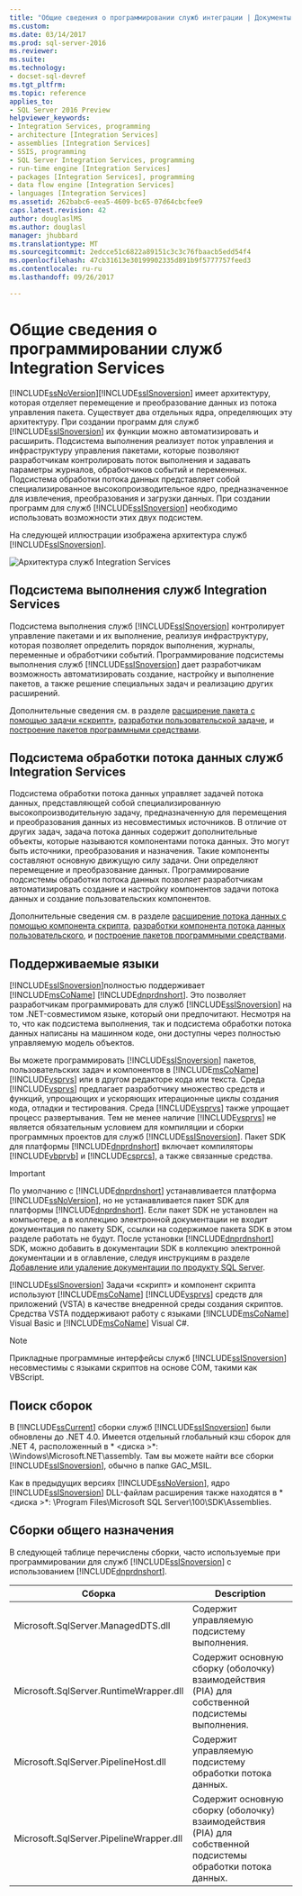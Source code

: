 ```yaml
---
title: "Общие сведения о программировании служб интеграции | Документы Microsoft"
ms.custom: 
ms.date: 03/14/2017
ms.prod: sql-server-2016
ms.reviewer: 
ms.suite: 
ms.technology:
- docset-sql-devref
ms.tgt_pltfrm: 
ms.topic: reference
applies_to:
- SQL Server 2016 Preview
helpviewer_keywords:
- Integration Services, programming
- architecture [Integration Services]
- assemblies [Integration Services]
- SSIS, programming
- SQL Server Integration Services, programming
- run-time engine [Integration Services]
- packages [Integration Services], programming
- data flow engine [Integration Services]
- languages [Integration Services]
ms.assetid: 262babc6-eea5-4609-bc65-07d64cbcfee9
caps.latest.revision: 42
author: douglaslMS
ms.author: douglasl
manager: jhubbard
ms.translationtype: MT
ms.sourcegitcommit: 2edcce51c6822a89151c3c3c76fbaacb5edd54f4
ms.openlocfilehash: 47cb31613e30199902335d891b9f5777757feed3
ms.contentlocale: ru-ru
ms.lasthandoff: 09/26/2017

---
```

# <a name="integration-services-programming-overview"></a>Общие сведения о программировании служб Integration Services
  [!INCLUDE[ssNoVersion](../includes/ssnoversion-md.md)][!INCLUDE[ssISnoversion](../includes/ssisnoversion-md.md)] имеет архитектуру, которая отделяет перемещение и преобразование данных из потока управления пакета. Существует два отдельных ядра, определяющих эту архитектуру. При создании программ для служб [!INCLUDE[ssISnoversion](../includes/ssisnoversion-md.md)] их функции можно автоматизировать и расширить. Подсистема выполнения реализует поток управления и инфраструктуру управления пакетами, которые позволяют разработчикам контролировать поток выполнения и задавать параметры журналов, обработчиков событий и переменных. Подсистема обработки потока данных представляет собой специализированное высокопроизводительное ядро, предназначенное для извлечения, преобразования и загрузки данных. При создании программ для служб [!INCLUDE[ssISnoversion](../includes/ssisnoversion-md.md)] необходимо использовать возможности этих двух подсистем.  
  
 На следующей иллюстрации изображена архитектура служб [!INCLUDE[ssISnoversion](../includes/ssisnoversion-md.md)].  
  
 ![Архитектура служб Integration Services](../integration-services/media/mw-dts-01.gif "архитектура служб Integration Services")  
  
## <a name="integration-services-run-time-engine"></a>Подсистема выполнения служб Integration Services  
 Подсистема выполнения служб [!INCLUDE[ssISnoversion](../includes/ssisnoversion-md.md)] контролирует управление пакетами и их выполнение, реализуя инфраструктуру, которая позволяет определить порядок выполнения, журналы, переменные и обработчики событий. Программирование подсистемы выполнения служб [!INCLUDE[ssISnoversion](../includes/ssisnoversion-md.md)] дает разработчикам возможность автоматизировать создание, настройку и выполнение пакетов, а также решение специальных задач и реализацию других расширений.  
  
 Дополнительные сведения см. в разделе [расширение пакета с помощью задачи «скрипт»](../integration-services/extending-packages-scripting/task/extending-the-package-with-the-script-task.md), [разработки пользовательской задаче](../integration-services/extending-packages-custom-objects/task/developing-a-custom-task.md), и [построение пакетов программными средствами](../integration-services/building-packages-programmatically/building-packages-programmatically.md).  
  
## <a name="integration-services-data-flow-engine"></a>Подсистема обработки потока данных служб Integration Services  
 Подсистема обработки потока данных управляет задачей потока данных, представляющей собой специализированную высокопроизводительную задачу, предназначенную для перемещения и преобразования данных из несовместимых источников. В отличие от других задач, задача потока данных содержит дополнительные объекты, которые называются компонентами потока данных. Это могут быть источники, преобразования и назначения. Такие компоненты составляют основную движущую силу задачи. Они определяют перемещение и преобразование данных. Программирование подсистемы обработки потока данных позволяет разработчикам автоматизировать создание и настройку компонентов задачи потока данных и создание пользовательских компонентов.  
  
 Дополнительные сведения см. в разделе [расширение потока данных с помощью компонента скрипта](../integration-services/extending-packages-scripting/data-flow-script-component/extending-the-data-flow-with-the-script-component.md), [разработки компонента потока данных пользовательского](../integration-services/extending-packages-custom-objects/data-flow/developing-a-custom-data-flow-component.md), и [построение пакетов программными средствами](../integration-services/building-packages-programmatically/building-packages-programmatically.md).  
  
## <a name="supported-languages"></a>Поддерживаемые языки  
 [!INCLUDE[ssISnoversion](../includes/ssisnoversion-md.md)]полностью поддерживает [!INCLUDE[msCoName](../includes/msconame-md.md)] [!INCLUDE[dnprdnshort](../includes/dnprdnshort-md.md)]. Это позволяет разработчикам программировать для служб [!INCLUDE[ssISnoversion](../includes/ssisnoversion-md.md)] на том .NET-совместимом языке, который они предпочитают. Несмотря на то, что как подсистема выполнения, так и подсистема обработки потока данных написаны на машинном коде, они доступны через полностью управляемую модель объектов.  
  
 Вы можете программировать [!INCLUDE[ssISnoversion](../includes/ssisnoversion-md.md)] пакетов, пользовательских задач и компонентов в [!INCLUDE[msCoName](../includes/msconame-md.md)] [!INCLUDE[vsprvs](../includes/vsprvs-md.md)] или в другом редакторе кода или текста. Среда [!INCLUDE[vsprvs](../includes/vsprvs-md.md)] предлагает разработчику множество средств и функций, упрощающих и ускоряющих итерационные циклы создания кода, отладки и тестирования. Среда [!INCLUDE[vsprvs](../includes/vsprvs-md.md)] также упрощает процесс развертывания. Тем не менее наличие [!INCLUDE[vsprvs](../includes/vsprvs-md.md)] не является обязательным условием для компиляции и сборки программных проектов для служб [!INCLUDE[ssISnoversion](../includes/ssisnoversion-md.md)]. Пакет SDK для платформы [!INCLUDE[dnprdnshort](../includes/dnprdnshort-md.md)] включает компиляторы [!INCLUDE[vbprvb](../includes/vbprvb-md.md)] и [!INCLUDE[csprcs](../includes/csprcs-md.md)], а также связанные средства.  
  
> [!IMPORTANT]  
>  По умолчанию с [!INCLUDE[dnprdnshort](../includes/dnprdnshort-md.md)] устанавливается платформа [!INCLUDE[ssNoVersion](../includes/ssnoversion-md.md)], но не устанавливается пакет SDK для платформы [!INCLUDE[dnprdnshort](../includes/dnprdnshort-md.md)]. Если пакет SDK не установлен на компьютере, а в коллекцию электронной документации не входит документация по пакету SDK, ссылки на содержимое пакета SDK в этом разделе работать не будут. После установки [!INCLUDE[dnprdnshort](../includes/dnprdnshort-md.md)] SDK, можно добавить в документации SDK в коллекцию электронной документации и в оглавление, следуя инструкциям в разделе [Добавление или удаление документации по продукту SQL Server](http://msdn.microsoft.com/library/ef798cc8-87cf-4d60-a7bf-9e061bdd0052).  
  
 [!INCLUDE[ssISnoversion](../includes/ssisnoversion-md.md)] Задачи «скрипт» и компонент скрипта используют [!INCLUDE[msCoName](../includes/msconame-md.md)] [!INCLUDE[vsprvs](../includes/vsprvs-md.md)] средств для приложений (VSTA) в качестве внедренной среды создания скриптов. Средства VSTA поддерживают работу с языками [!INCLUDE[msCoName](../includes/msconame-md.md)] Visual Basic и [!INCLUDE[msCoName](../includes/msconame-md.md)] Visual C#.  
  
> [!NOTE]  
>  Прикладные программные интерфейсы служб [!INCLUDE[ssISnoversion](../includes/ssisnoversion-md.md)] несовместимы с языками скриптов на основе COM, такими как VBScript.  
  
## <a name="locating-assemblies"></a>Поиск сборок  
 В [!INCLUDE[ssCurrent](../includes/sscurrent-md.md)] сборки служб [!INCLUDE[ssISnoversion](../includes/ssisnoversion-md.md)] были обновлены до .NET 4.0. Имеется отдельный глобальный кэш сборок для .NET 4, расположенный в * \<диска >*: \Windows\Microsoft.NET\assembly. Там вы можете найти все сборки [!INCLUDE[ssISnoversion](../includes/ssisnoversion-md.md)], обычно в папке GAC_MSIL.  
  
 Как в предыдущих версиях [!INCLUDE[ssNoVersion](../includes/ssnoversion-md.md)], ядро [!INCLUDE[ssISnoversion](../includes/ssisnoversion-md.md)] DLL-файлам расширения также находятся в * \<диска >*: \Program Files\Microsoft SQL Server\100\SDK\Assemblies.  
  
## <a name="commonly-used-assemblies"></a>Сборки общего назначения  
 В следующей таблице перечислены сборки, часто используемые при программировании для служб [!INCLUDE[ssISnoversion](../includes/ssisnoversion-md.md)] с использованием [!INCLUDE[dnprdnshort](../includes/dnprdnshort-md.md)].  
  
|Сборка|Description|  
|--------------|-----------------|  
|Microsoft.SqlServer.ManagedDTS.dll|Содержит управляемую подсистему выполнения.|  
|Microsoft.SqlServer.RuntimeWrapper.dll|Содержит основную сборку (оболочку) взаимодействия (PIA) для собственной подсистемы выполнения.|  
|Microsoft.SqlServer.PipelineHost.dll|Содержит управляемую подсистему обработки потока данных.|  
|Microsoft.SqlServer.PipelineWrapper.dll|Содержит основную сборку (оболочку) взаимодействия (PIA) для собственной подсистемы обработки потока данных.|  
  
  
